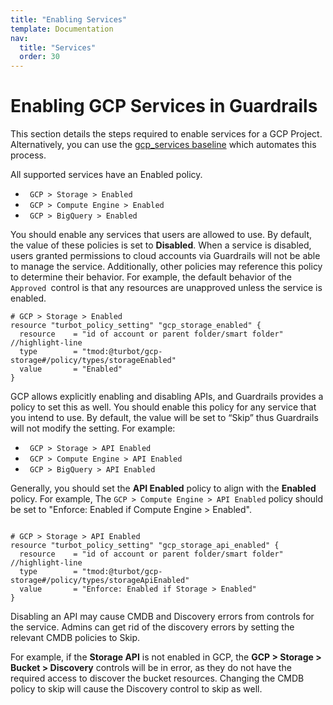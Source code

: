 ```yaml
---
title: "Enabling Services"
template: Documentation
nav:
  title: "Services"
  order: 30
---
```


# Enabling GCP Services in Guardrails

<div className="alert alert-warning">
This section details the steps required to enable services for a GCP Project. Alternatively, you can use the <a href="https://github.com/turbot/guardrails-samples/tree/master/baselines/gcp/gcp_services">gcp_services baseline</a> which automates this process.
</div>

All supported services have an Enabled policy.

<div className="example">
  <ul>
    <li><code> GCP > Storage > Enabled </code></li>
    <li><code> GCP > Compute Engine > Enabled </code></li>
    <li><code> GCP > BigQuery > Enabled </code></li>
  </ul>
</div>

You should enable any services that users are allowed to use. By default, the
value of these policies is set to **Disabled**. When a service is disabled,
users granted permissions to cloud accounts via Guardrails will not be able to
manage the service. Additionally, other policies may reference this policy to
determine their behavior. For example, the default behavior of the
`Approved `control is that any resources are unapproved unless the service is
enabled.

```hcl
# GCP > Storage > Enabled
resource "turbot_policy_setting" "gcp_storage_enabled" {
  resource    = "id of account or parent folder/smart folder"   //highlight-line
  type        = "tmod:@turbot/gcp-storage#/policy/types/storageEnabled"
  value       = "Enabled"
}

```

GCP allows explicitly enabling and disabling APIs, and Guardrails provides a policy
to set this as well. You should enable this policy for any service that you
intend to use. By default, the value will be set to “Skip” thus Guardrails will not
modify the setting. For example:

<div className="example">
  <ul>
    <li><code> GCP > Storage > API Enabled </code></li>
    <li><code> GCP > Compute Engine > API Enabled </code></li>
    <li><code> GCP > BigQuery > API Enabled </code></li>
  </ul>
</div>

Generally, you should set the **API Enabled** policy to align with the
**Enabled** policy. For example, The `GCP > Compute Engine > API Enabled` policy
should be set to "Enforce: Enabled if Compute Engine > Enabled".

```hcl

# GCP > Storage > API Enabled
resource "turbot_policy_setting" "gcp_storage_api_enabled" {
  resource    = "id of account or parent folder/smart folder"   //highlight-line
  type        = "tmod:@turbot/gcp-storage#/policy/types/storageApiEnabled"
  value       = "Enforce: Enabled if Storage > Enabled"
}

```

Disabling an API may cause CMDB and Discovery errors from controls for the
service. Admins can get rid of the discovery errors by setting the relevant CMDB
policies to Skip.

For example, if the **Storage API** is not enabled in GCP, the **GCP > Storage >
Bucket > Discovery** controls will be in error, as they do not have the required
access to discover the bucket resources. Changing the CMDB policy to skip will
cause the Discovery control to skip as well.
